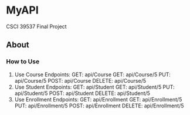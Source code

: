 # MyAPI
CSCI 39537 Final Project

## About
### How to Use
1. Use Course Endpoints:
GET: api/Course
GET: api/Course/5
PUT: api/Course/5
POST: api/Course
DELETE: api/Course/5
2. Use Student Endpoints:
GET: api/Student
GET: api/Student/5
PUT: api/Student/5
POST: api/Student
DELETE: api/Student/5
3. Use Enrollment Endpoints:
GET: api/Enrollment
GET: api/Enrollment/5
PUT: api/Enrollment/5
POST: api/Enrollment
DELETE: api/Enrollment/5